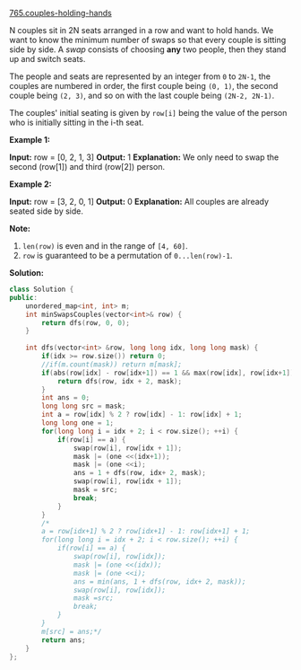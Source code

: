 [765.couples-holding-hands](https://leetcode.com/problems/couples-holding-hands/)  

N couples sit in 2N seats arranged in a row and want to hold hands. We want to know the minimum number of swaps so that every couple is sitting side by side. A _swap_ consists of choosing **any** two people, then they stand up and switch seats.

The people and seats are represented by an integer from `0` to `2N-1`, the couples are numbered in order, the first couple being `(0, 1)`, the second couple being `(2, 3)`, and so on with the last couple being `(2N-2, 2N-1)`.

The couples' initial seating is given by `row[i]` being the value of the person who is initially sitting in the i-th seat.

**Example 1:**  

**Input:** row = \[0, 2, 1, 3\]
**Output:** 1
**Explanation:** We only need to swap the second (row\[1\]) and third (row\[2\]) person.

**Example 2:**  

**Input:** row = \[3, 2, 0, 1\]
**Output:** 0
**Explanation:** All couples are already seated side by side.

**Note:**

1.  `len(row)` is even and in the range of `[4, 60]`.
2.  `row` is guaranteed to be a permutation of `0...len(row)-1`.  



**Solution:**  

```cpp
class Solution {
public:
    unordered_map<int, int> m;
    int minSwapsCouples(vector<int>& row) {
        return dfs(row, 0, 0);
    }
    
    int dfs(vector<int> &row, long long idx, long long mask) {
        if(idx >= row.size()) return 0;
        //if(m.count(mask)) return m[mask];
        if(abs(row[idx] - row[idx+1]) == 1 && max(row[idx], row[idx+1]) % 2) {
            return dfs(row, idx + 2, mask);
        }
        int ans = 0;
        long long src = mask;
        int a = row[idx] % 2 ? row[idx] - 1: row[idx] + 1;
        long long one = 1;
        for(long long i = idx + 2; i < row.size(); ++i) {
            if(row[i] == a) {
                swap(row[i], row[idx + 1]);
                mask |= (one <<(idx+1));
                mask |= (one <<i);
                ans = 1 + dfs(row, idx+ 2, mask);
                swap(row[i], row[idx + 1]);
                mask = src;
                break;
            }
        }
        /*
        a = row[idx+1] % 2 ? row[idx+1] - 1: row[idx+1] + 1;
        for(long long i = idx + 2; i < row.size(); ++i) {
            if(row[i] == a) {
                swap(row[i], row[idx]);
                mask |= (one <<(idx));
                mask |= (one <<i);
                ans = min(ans, 1 + dfs(row, idx+ 2, mask));
                swap(row[i], row[idx]);
                mask =src;
                break;
            }
        }
        m[src] = ans;*/
        return ans;
    }
};
```
      